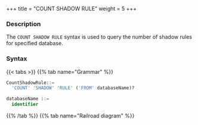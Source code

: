 +++
title = "COUNT SHADOW RULE"
weight = 5
+++

### Description

The `COUNT SHADOW RULE` syntax is used to query the number of shadow rules for specified database.

### Syntax

{{< tabs >}}
{{% tab name="Grammar" %}}
```sql
CountShadowRule::=
  'COUNT' 'SHADOW' 'RULE' ('FROM' databaseName)?

databaseName ::=
  identifier
```
{{% /tab %}}
{{% tab name="Railroad diagram" %}}
<iframe frameborder="0" name="diagram" id="diagram" width="100%" height="100%"></iframe>
{{% /tab %}}
{{< /tabs >}}

### Supplement

- When `databaseName` is not specified, the default is the currently used `DATABASE`. If `DATABASE` is not used, `No database selected` will be prompted.

### Return value description

| Column    | Description                             |
| ----------| ----------------------------------------|
| rule_name | rule type                               |
| database  | the database to which the rule belongs  |
| count     | the number of the rule                  |


### Example

- Query the number of shadow rules for specified database.

```sql
COUNT SHADOW RULE FROM test1;
```

```sql
mysql> COUNT SHADOW RULE FROM test1;
+-----------+----------+-------+
| rule_name | database | count |
+-----------+----------+-------+
| shadow    | test1    | 1     |
+-----------+----------+-------+
1 row in set (0.00 sec)
```

- Query the number of shadow rules for current database.

```sql
COUNT SHADOW RULE;
```

```sql
mysql> COUNT SHADOW RULE;
+-----------+----------+-------+
| rule_name | database | count |
+-----------+----------+-------+
| shadow    | test1    | 1     |
+-----------+----------+-------+
1 row in set (0.01 sec)
```

### Reserved word

`COUNT`, `SHADOW`, `RULE`, `FROM`

### Related links

- [Reserved word](/en/reference/distsql/syntax/reserved-word/)
